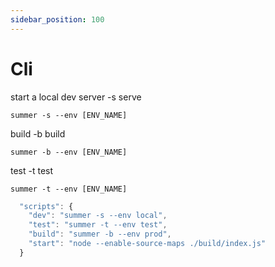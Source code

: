 ```yaml
---
sidebar_position: 100
---
```


# Cli

start a local dev server -s serve

```
summer -s --env [ENV_NAME]
```

build -b build

```
summer -b --env [ENV_NAME]
```

test -t test

```
summer -t --env [ENV_NAME]
```


```js title="package.json"
  "scripts": {
    "dev": "summer -s --env local",
    "test": "summer -t --env test",
    "build": "summer -b --env prod",
    "start": "node --enable-source-maps ./build/index.js"
  }
```
 